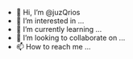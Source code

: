 - 👋 Hi, I’m @juzQrios
- 👀 I’m interested in ...
- 🌱 I’m currently learning ...
- 💞️ I’m looking to collaborate on ...
- 📫 How to reach me ...

<!---
juzQrios/juzQrios is a ✨ special ✨ repository because its `README.md` (this file) appears on your GitHub profile.
You can click the Preview link to take a look at your changes.
--->
